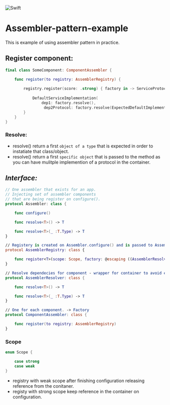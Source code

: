 ![Swift](https://img.shields.io/badge/Swift-4.2-orange.svg)
# Assembler-pattern-example
This is example of using assembler pattern in practice.

## Register component:

```Swift
final class SomeComponent: ComponentAssembler {

    func register(to registry: AssemblerRegistry) {
    
        registry.register(score: .strong) { factory in -> ServiceProtocol {
        
            DefaultServiceImplementation(
                dep1: factory.resolve(),
                 dep2Protocol: factory.resolve(ExpectedDefaultImplementionOfProtocol.self))
        }
    }
}
```
### Resolve:
- resolve() return a first `object of a type` that is expected in order to instatiate that class/object.
- resolve() return a first `specific object` that is passed to the method as you can have mulitple implemention of a protocol in the container.

## *Interface:*
```Swift
// One assembler that exists for an app.
// Injecting set of assembler components
// that are being register on configure().
protocol Assembler: class {

    func configure()

    func resolve<T>() -> T

    func resolve<T>(_ :T.Type) -> T
}

// Registery is created on Assembler.configure() and is passed to AssemblerComponent through register(to: ..).
protocol AssemblerRegistry: class {

    func register<T>(scope: Scope, factory: @escaping ((AssemblerResolver) -> T))
}

// Resolve dependecies for component - wrapper for container to avoid exposing the entire interface.
protocol AssemblerResolver: class {

    func resolve<T>() -> T

    func resolve<T>(_ :T.Type) -> T
}

// One for each component. -> Factory
protocol ComponentAssembler: class {

    func register(to registry: AssemblerRegistry)
}
```
### Scope
```Swift
enum Scope {

    case strong
    case weak
}
```

- registry with weak scope after finishing configuration releasing reference from the conitaner.
- registy with strong scope keep reference in the container on configuration.
